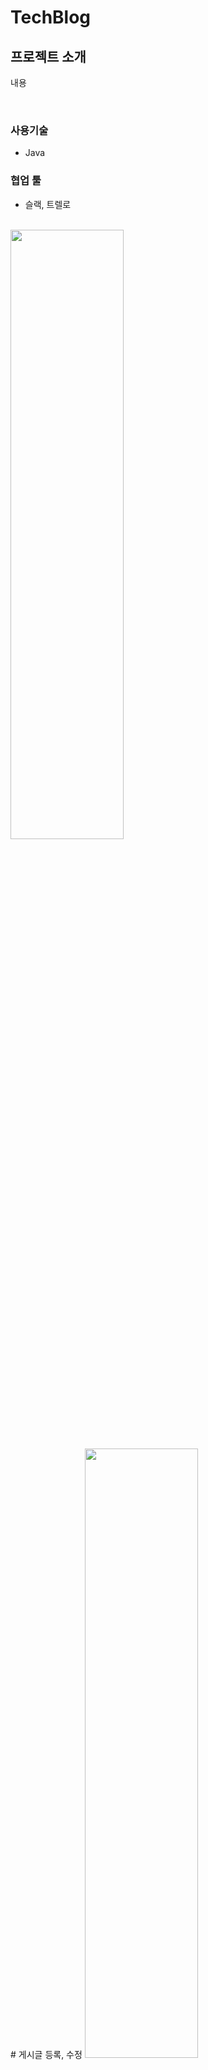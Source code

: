 # TechBlog

## 프로젝트 소개

내용

<br>

### 사용기술
+ Java 

### 협업 툴 
+ 슬랙, 트렐로

<br>
<img src="images/기술블로그_시연-01글읽기_댓글.gif" width="60%" height="50%">
<br>
# 게시글 등록, 수정
<img src="images/기술블로그_시연-02글등록수정.gif" width="60%" height="50%">
<br>
# 게시글 정렬, 검색
<img src="images/기술블로그_시연-03정렬검색.gif" width="60%" height="50%">
<br>
# 게시글 삭제, 선택삭제, 전체삭제
<img src="images/기술블로그_시연-04글삭제.gif" width="60%" height="50%">
